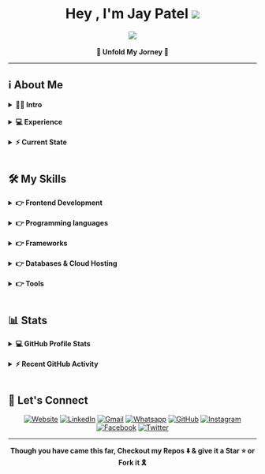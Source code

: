 <h1 align="center">
    Hey , I'm Jay Patel 
    <img src="https://media.giphy.com/media/hvRJCLFzcasrR4ia7z/giphy.gif" width="35">
</h1>
<p align="center">
  	<a href="https://github.com/DenverCoder1/readme-typing-svg"><img src="https://readme-typing-svg.herokuapp.com?font=Josefin+Sans&color=EF2D5E&size=24&center=true&vCenter=true&lines=Full+Stack+Web+Developer;MERN+Stack+Developer;%3CLovesToCodeMore+%2F%3E;Ready+For+The+Challenges"></a>
</p>

<!-- <p align="center"> 
	<img src="https://komarev.com/ghpvc/?username=jaypatel3382&label=Profile_views&color=EF2D5E&style=for-the-badge" alt="jaypatel3382" /> 
</p> -->

<p align="center">
	<b>🌟 Unfold My Jorney 🌟 </b>
</p>
<hr/>

## ℹ️ About Me

<details> 
	<summary><b>👱‍♂️ Intro</b></summary>
	<br/>
	<p>
		<img align="right" src="programmer.svg" alt="programmer" width="25%">
		<p align="left">
			<p>🏫 &nbsp;Pursuing my BE In Information Technology From GTU.</p>
			<p>💙 &nbsp;I'm an Enthusiastic, Self-Motivated, Reliable, Responsible & Hard Working Person.</p>
			<p>✨ &nbsp;I use a creative approach to solve the problem</p>
			<p>📘 &nbsp;Always Motivated to go to Gym to stay Fit & Healthy.</p>
			<p>🥇 &nbsp;while ( ! ( succeed = try ( ) ) ) ;</p>
			<p>🎮 &nbsp;Like to Play Video Games in My Free Time.</p>
		</p>
	</p>
</details>
<br/>
<details> 
	<summary><b>💻 Experience </b></summary>
	<br/>
	<p>
		<img align="right" src="work.svg" alt="work" width="25%">
		<p align="left">
			<!-- <p>🏢 &nbsp;Full Stack Web Developer At <a href="https://www.infopercept.com">Infopercept Consulting</a> &nbsp;&nbsp;<i>(Apr 2021 - Present)</i></p> -->
			<p>🏢 &nbsp;Backend Developer Intern At <a href="https://akashtechnolabs.com/">Akash Technolabs</a> &nbsp;&nbsp;<i>(Jun 2022 - Jul 2022)</i></p>
			<p>🏢 &nbsp;ReactJS Developer Intern At <a href="http://www.techelecon.com/">Tech Elecon</a> &nbsp;&nbsp;<i>(Jan 2023 - Apr 2023)</i></p>
		</p>
	</p>
</details>
<br/>
<details> 
	<summary><b>⚡ Current State </b></summary>
	<br/>
	<p>
		<img align="right" src="learning.svg" alt="learning" width="25%">
		<p align="left">
			<p>📗 &nbsp;I am Currently Learning Next.js</p>
			<p>🚧 &nbsp;I am Currently Working on <a href="https://patel-jay.netlify.app">Portfolio Website</a>.</p>
			<p>💬 &nbsp;Feel free to Reach out to me for any Tech Related Stuffs.</p>
		</p>
	</p>
	</details>
<br/>

## 🛠️ My Skills

<details> 
	<summary><b>👉 Frontend Development</b></summary>
	<br/>
	<p align="left">
		<img src="https://img.shields.io/badge/HTML5-E34F26.svg?style=for-the-badge&logo=HTML5&logoColor=white" alt="html" />
		<img src="https://img.shields.io/badge/CSS3-1572B6.svg?style=for-the-badge&logo=CSS3&logoColor=white" alt="css" />
		<img src="https://img.shields.io/badge/JavaScript-F7DF1E.svg?style=for-the-badge&logo=JavaScript&logoColor=black" alt="javascript" />
		<img src="https://img.shields.io/badge/JSON-000000.svg?style=for-the-badge&logo=JSON&logoColor=white" alt="json" />
	</p>
</details>
<br/>
<details> 
	<summary><b>👉 Programming languages</b></summary>
	<br/>
	<p align="left"> 
		<img src="https://img.shields.io/badge/C-A8B9CC.svg?style=for-the-badge&logo=C&logoColor=black" alt="C" />
		<img src="https://img.shields.io/badge/PHP-777BB4.svg?style=for-the-badge&logo=PHP&logoColor=white" alt="php" />
		<img src="https://img.shields.io/badge/Java-56347C?style=for-the-badge&logo=coffeescript&logoColor=white" alt="java"/>
		<img src="https://img.shields.io/badge/Data_Structures_&_Algorithm-009ad3?style=for-the-badge&logo=thealgorithms&logoColor=white" alt="dsa"/>
	</p>
</details>
<br/>
<details> 
	<summary><b>👉 Frameworks</b></summary>
	<br/>
	<p align="left"> 
		<img src="https://img.shields.io/badge/React-61DAFB.svg?style=for-the-badge&logo=React&logoColor=black" alt="react" />
		<img src="https://img.shields.io/badge/Next.js-000000.svg?style=for-the-badge&logo=nextdotjs&logoColor=white" alt="nextjs" />
		<img src="https://img.shields.io/badge/Markdown-000000.svg?style=for-the-badge&logo=Markdown&logoColor=white" alt="markdown" />
		<img src="https://img.shields.io/badge/AngularJS-E23237.svg?style=for-the-badge&logo=AngularJS&logoColor=white" alt="angularjs" />
		<img src="https://img.shields.io/badge/Tailwind%20CSS-06B6D4.svg?style=for-the-badge&logo=Tailwind-CSS&logoColor=white" alt="tailwindcss" />
		<img src="https://img.shields.io/badge/Sass-CC6699.svg?style=for-the-badge&logo=Sass&logoColor=white" alt="sass" />
		<img src="https://img.shields.io/badge/Bootstrap-7952B3.svg?style=for-the-badge&logo=Bootstrap&logoColor=white" alt="bootstrap" />
		<img src="https://img.shields.io/badge/Material--UI-0081CB?style=for-the-badge&logo=materialdesignicons&logoColor=white" alt="materialui" />
		<img src="https://img.shields.io/badge/React%20Router-CA4245.svg?style=for-the-badge&logo=React-Router&logoColor=white" alt="reactrouter" />
		<img src="https://img.shields.io/badge/jQuery-0769AD.svg?style=for-the-badge&logo=jQuery&logoColor=white" alt="jquery" />
		<img src="https://img.shields.io/badge/Node.js-339933.svg?style=for-the-badge&logo=nodedotjs&logoColor=white" alt="nodejs" />
		<img src="https://img.shields.io/badge/Express-000000.svg?style=for-the-badge&logo=Express&logoColor=white" alt="expressjs" />
	</p>
</details>
<br/>
<details> 
	<summary><b>👉 Databases & Cloud Hosting</b></summary>
	<br/>
	<p align="left"> 
		<img src="https://img.shields.io/badge/MySQL-4479A1.svg?style=for-the-badge&logo=MySQL&logoColor=white" alt="mysql" />
		<img src="https://img.shields.io/badge/MongoDB-47A248.svg?style=for-the-badge&logo=MongoDB&logoColor=white" alt="mongodb" />
		<img src="https://img.shields.io/badge/Heroku-430098.svg?style=for-the-badge&logo=Heroku&logoColor=white" alt="heroku" />
		<img src="https://img.shields.io/badge/Render-46E3B7.svg?style=for-the-badge&logo=Render&logoColor=white" alt="render" />
		<img src="https://img.shields.io/badge/Railway-0B0D0E.svg?style=for-the-badge&logo=Railway&logoColor=white" alt="railway" />
		<img src="https://img.shields.io/badge/Netlify-00C7B7.svg?style=for-the-badge&logo=Netlify&logoColor=white" alt="netlify" />
		<img src="https://img.shields.io/badge/GitHub-181717.svg?style=for-the-badge&logo=GitHub&logoColor=white" alt="github" />
		<img src="https://img.shields.io/badge/Supabase-3FCF8E.svg?style=for-the-badge&logo=Supabase&logoColor=white" alt="supabase" />
		<img src="https://img.shields.io/badge/Firebase-FFCA28.svg?style=for-the-badge&logo=Firebase&logoColor=black" alt="firebase" />
	</p>
</details>
<br/>
<details> 
	<summary><b>👉 Tools</b></summary>
	<br/>
	<p align="left"> 
		<img src="https://img.shields.io/badge/Visual%20Studio%20Code-007ACC.svg?style=for-the-badge&logo=Visual-Studio-Code&logoColor=white" alt="vscode" />
		<img src="https://img.shields.io/badge/Git-F05032.svg?style=for-the-badge&logo=Git&logoColor=white" alt="git" />
		<img src="https://img.shields.io/badge/Figma-F24E1E.svg?style=for-the-badge&logo=Figma&logoColor=white" alt="figma" />
		<img src="https://img.shields.io/badge/Microsoft%20Excel-217346.svg?style=for-the-badge&logo=Microsoft-Excel&logoColor=white" alt="excel" />
	</p>
</details>
<br/>

## 📊 Stats

<details> 
	<summary><b>💻 GitHub Profile Stats</b></summary>
	<br/>
	<p>
		<p align="center"><img align="center" src="https://github-readme-stats.vercel.app/api?username=jaypatel3382&show_icons=true&locale=en&theme=dracula" alt="jaypatel3382" width="500em"/></p>
		<p align="center"><img align="center" src="https://github-readme-stats.vercel.app/api/top-langs?username=jaypatel3382&show_icons=true&locale=en&layout=donut&theme=dracula" alt="jaypatel3382" width="500em"/></p>
		<p align="center"><img  src="https://github-readme-streak-stats.herokuapp.com/?user=jaypatel3382&theme=dracula" alt="jaypatel31" width="500em" /></p>
	</p>
</details>
<br/>
<details>
	<summary><b>⚡ Recent GitHub Activity</b></summary>
	<br/>
	<a href="https://github.com/jaypatel3382">
		<img alt="Jay's Activity Graph" src="https://github-readme-activity-graph.cyclic.app/graph?username=jaypatel3382&custom_title=Jay%20Patel%27s%20Contribution%20Graph&theme=xcode&bg_color=282a36&line=ff6e96&color=fff&point=79dafa&radius=10" />
	</a>
	<br/>
</details>
<br/>

## 🔗 Let's Connect

<p align="center">
    <a target="_blank" href="https://patel-jay.netlify.app/"><img src="https://img.icons8.com/bubbles/50/000000/web.png" alt="Website"/></a>
    <a href="https://www.linkedin.com/in/jaypatel1122/"><img src="https://img.icons8.com/bubbles/50/000000/linkedin.png" alt="LinkedIn"/></a>
    <a href="mailto:jay64441860@gmail.com"><img src="https://img.icons8.com/bubbles/50/000000/gmail.png" alt="Gmail"/></a>
    <a href="https://api.whatsapp.com/send?phone=919328473489&text=Heyy Jay!%20got%20reference%20from%20GITHUB😁"><img src="https://img.icons8.com/bubbles/50/000000/whatsapp.png" alt="Whatsapp"/></a>
    <a href="https://github.com/jaypatel3382"><img src="https://img.icons8.com/bubbles/50/000000/github.png" alt="GitHub"/></a>
    <a href="https://www.instagram.com/__jay.xi/"><img src="https://img.icons8.com/bubbles/50/000000/instagram.png" alt="Instagram"/></a>
    <a href="https://facebook.com/jay.patel.112/"><img src="https://img.icons8.com/bubbles/50/000000/facebook-circled.png" alt="Facebook"/></a>
    <a href="https://twitter.com/jaypatel_1510/"><img src="https://img.icons8.com/bubbles/50/000000/twitter-circled.png" alt="Twitter"/></a>
</p>
<hr/>
<p align="center"><b>Though you have came this far, Checkout my Repos ⬇️ & give it a Star ⭐ or Fork it 🎗️</b></p>

<!-- [Jay_Patel](https://github.com/jaypatel31/jaypatel31/blob/master/bottom_header.svg) -->
<br>

